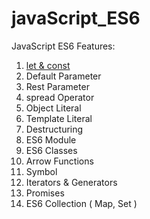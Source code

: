 # javaScript_ES6
JavaScript ES6 Features:
01. <ins>let & const</ins>
02. Default Parameter
03. Rest Parameter
04. spread Operator
05. Object Literal
06. Template Literal
07. Destructuring
08. ES6 Module
09. ES6 Classes
10. Arrow Functions
11. Symbol
12. Iterators & Generators
13. Promises
14. ES6 Collection ( Map, Set )
